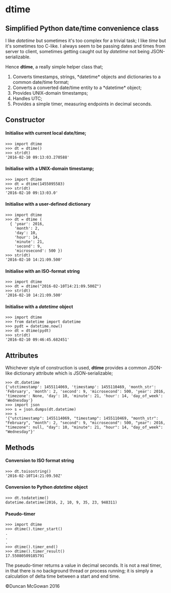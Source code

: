 # dtime

## Simplified Python date/time convenience class

I like *datetime* but sometimes it's too complex for a trivial task; I like *time* but it's sometimes too C-like. I always seem to be passing dates and times from server to client, sometimes getting caught out by *datetime* not being JSON-serializable.

Hence **dtime**, a really simple helper class that;

<ol>
<li>Converts timestamps, strings, *datetime* objects and dictionaries to a common date/time format;</li>
<li>Converts a converted date/time entity to a *datetime* object;</li>
<li>Provides UNIX-domain timestamps;</li>
<li>Handles UTC;</li>
<li>Provides a simple timer, measuring endpoints in decimal seconds.</li>
</ol>

## Constructor

#### Initialise with current local date/time;
```
>>> import dtime
>>> dt = dtime()
>>> str(dt)
'2016-02-10 09:13:03.270588'
```

#### Initialise with a UNIX-domain timestamp;

```
>>> import dtime
>>> dt = dtime(1455095583)
>>> str(dt)
'2016-02-10 09:13:03.0'
```

#### Initialise with a user-defined dictionary

```
>>> import dtime
>>> dt = dtime (
  { 'year': 2016,
    'month': 2,
    'day': 10,
    'hour': 14,
    'minute': 21,
    'second': 9,
    'microsecond': 500 })
>>> str(dt)
'2016-02-10 14:21:09.500'
```

#### Initialise with an ISO-format string

```
>>> import dtime
>>> dt = dtime("2016-02-10T14:21:09.500Z")
>>> str(dt)
'2016-02-10 14:21:09.500'
```

#### Initialise with a *datetime* object

```
>>> import dtime
>>> from datetime import datetime
>>> pydt = datetime.now()
>>> dt = dtime(pydt)
>>> str(dt)
'2016-02-10 09:46:45.682451'
```

## Attributes

Whichever style of construction is used, **dtime** provides a common JSON-like dictionary attribute which is JSON-serializable;

```
>>> dt.datetime
{'utctimestamp': 1455114069, 'timestamp': 1455110469, 'month_str': 'February', 'month': 2, 'second': 9, 'microsecond': 500, 'year': 2016, 'timezone': None, 'day': 10, 'minute': 21, 'hour': 14, 'day_of_week': 'Wednesday'}
>>> import json
>>> s = json.dumps(dt.datetime)
>>> s
'{"utctimestamp": 1455114069, "timestamp": 1455110469, "month_str": "February", "month": 2, "second": 9, "microsecond": 500, "year": 2016, "timezone": null, "day": 10, "minute": 21, "hour": 14, "day_of_week": "Wednesday"}'
```

## Methods

#### Conversion to ISO format string

```
>>> dt.toisostring()
'2016-02-10T14:21:09.50Z'
```

#### Conversion to Python *datetime* object

```
>>> dt.todatetime()
datetime.datetime(2016, 2, 10, 9, 35, 23, 948311)
```

#### Pseudo-timer

```
>>> import dtime
>>> dtime().timer_start()
.
.
.
>>> dtime().timer_end()
>>> dtime().timer_result()
17.55080509185791
```

The pseudo-timer returns a value in decimal seconds. It is not a real timer, in that there is no background thread or process running; it is simply a calculation of delta time between a start and end time.

&copy;Duncan McGowan 2016

